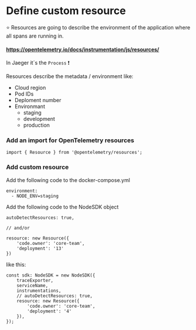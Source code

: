 # Define custom resource

⭐ Resources are going to describe the environment of the application where all spans are running in.

#### https://opentelemetry.io/docs/instrumentation/js/resources/

In Jaeger it´s the ``Process`` ❗

Resources describe the metadata / environment like:
- Cloud region
- Pod IDs
- Deploment number
- Environmant
  - staging
  - development
  - production

### Add an import for OpenTelemetry resources
```
import { Resource } from '@opentelemetry/resources';
```

### Add custom resource
Add the following code to the docker-compose.yml
```
environment:
  - NODE_ENV=staging
```

Add the following code to the NodeSDK object

```
autoDetectResources: true,

// and/or 

resource: new Resource({
    'code.owner': 'core-team',
    'deployment': '13'
})
```

like this:

```
const sdk: NodeSDK = new NodeSDK({
    traceExporter,
    serviceName,
    instrumentations,
    // autoDetectResources: true,
    resource: new Resource({
        'code.owner': 'core-team',
        'deployment': '4'
    }),
});
```
